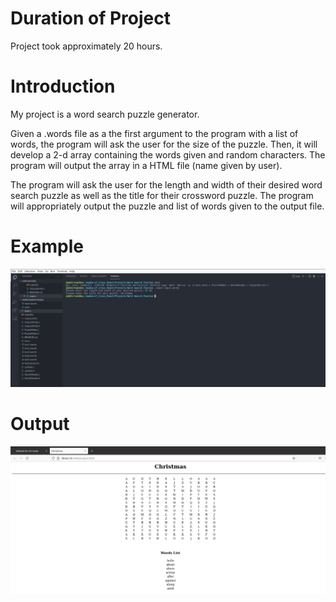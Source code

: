 # Duration of Project
Project took approximately 20 hours. 


# Introduction 
My project is a word search puzzle generator. 

Given a .words file as a the first argument to the program with a list of words, the program will ask the user for the size of the puzzle. Then, it will develop a 2-d array containing the words given and random characters. The program will output the array in a HTML file (name given by user).

The program will ask the user for the length and width of their desired word search puzzle as well as the title for their crossword puzzle. The program will appropriately output the puzzle and list of words given to the output file. 

# Example
![example](./ex1.png)


# Output
![output](./output.png)

